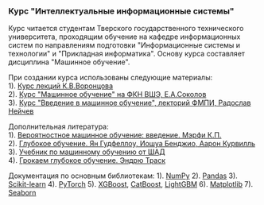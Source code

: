 ### Курс "Интеллектуальные информационные системы"
Курс читается студентам Тверского государственного технического университета, проходящим обучение на кафедре информационных систем по направлениям подготовки "Информационные системы и технологии" и "Прикладная информатика". Основу курса составляет дисциплина "Машинное обучение".  
  
При создании курса использованы следующие материалы:  
1). [Курс лекций К.В.Воронцова ](http://www.machinelearning.ru/wiki/index.php?title=%D0%9C%D0%B0%D1%88%D0%B8%D0%BD%D0%BD%D0%BE%D0%B5_%D0%BE%D0%B1%D1%83%D1%87%D0%B5%D0%BD%D0%B8%D0%B5_%28%D0%BA%D1%83%D1%80%D1%81_%D0%BB%D0%B5%D0%BA%D1%86%D0%B8%D0%B9%2C_%D0%9A.%D0%92.%D0%92%D0%BE%D1%80%D0%BE%D0%BD%D1%86%D0%BE%D0%B2%29)  
2). [Курс "Машинное обучение" на ФКН ВШЭ, Е.А.Соколов](https://github.com/esokolov/ml-course-hse)  
3). [Курс "Введение в машинное обучение", лекторий ФМПИ, Радослав Нейчев](https://www.youtube.com/playlist?list=PL4_hYwCyhAvYAPsfeaIWH6cBb8Js9lLNt&si=DcvLTj2y7gSbsvE3)  
  
Дополнительная литература:  
1). [Вероятностное машинное обучение: введение. Мэрфи К.П.](https://dmkpress.com/catalog/computer/data/978-5-93700-119-1/)  
2). [Глубокое обучение. Ян Гудфеллоу, Иошуа Бенджио, Аарон Курвилль](https://dmkpress.com/catalog/computer/data/978-5-97060-618-6/)  
3). [Учебник по машинному обучению от ШАД](https://education.yandex.ru/handbook/ml)  
4). [Грокаем глубокое обучение. Эндрю Траск](https://www.piter.com/collection/all/product/grokaem-glubokoe-obuchenie)

Документация по основным библиотекам:
1). [NumPy](https://numpy.org/doc/)
2). [Pandas](https://pandas.pydata.org/docs/index.html)
3). [Scikit-learn](https://scikit-learn.org/stable/index.html)
4). [PyTorch](https://pytorch.org/docs/stable/index.html)
5). [XGBoost](https://xgboost.readthedocs.io/en/stable/), [CatBoost](https://catboost.ai/en/docs/), [LightGBM](https://lightgbm.readthedocs.io/en/stable/)
6). [Matplotlib](https://matplotlib.org/)
7). [Seaborn](https://seaborn.pydata.org/)
